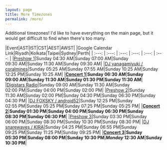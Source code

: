 ```yaml
---
layout: page
title: More Timezones
permalink: /more/
---
```


Additional timezones! I'd like to have everything on the main page, but it
would get difficult to find when there's too many.

|Event|AST|IST|CST|AEST|AWST|
|Google Calendar Link|Riyadh|Kolkata|Taipei|Sydney|Perth|
| :---: | :---: | :---: | :---: | :---: | :---: |
|[Preshow 1](https://calendar.google.com/calendar/u/0/r/eventedit?text=Miku%20Expo%20Preshow%201&dates=20220605T013000Z/20220605T022500Z&ctz=Asia%2FTokyo)|Sunday 04:30&nbsp;AM|Sunday 07:00&nbsp;AM|Sunday 09:30&nbsp;AM|Sunday 11:30&nbsp;AM|Sunday 09:30&nbsp;AM|
|[DJ yanagamiyuki / coralmines](https://calendar.google.com/calendar/u/0/r/eventedit?text=Miku%20Expo%20Rewind%20Digistars%20yanagamiyuki%20/%20coralmines&dates=20220605T022500Z/20220605T032500Z&ctz=Asia%2FTokyo)|Sunday 05:25&nbsp;AM|Sunday 07:55&nbsp;AM|Sunday 10:25&nbsp;AM|Sunday 12:25&nbsp;PM|Sunday 10:25&nbsp;AM|
|**[Concert 1](https://calendar.google.com/calendar/u/0/r/eventedit?text=Miku%20Expo%20Rewind%20Concert%201&dates=20220605T033000Z/20220605T050000Z&ctz=Asia%2FTokyo)**|**Sunday 06:30&nbsp;AM**|**Sunday 09:00&nbsp;AM**|**Sunday 11:30&nbsp;AM**|**Sunday 01:30&nbsp;PM**|**Sunday 11:30&nbsp;AM**|
|[Digistars Radio](https://calendar.google.com/calendar/u/0/r/eventedit?text=Miku%20Expo%20Rewind%20Digistars%20Radio&dates=20220605T060000Z/20220605T070000Z&ctz=Asia%2FTokyo)|Sunday 09:00&nbsp;AM|Sunday 11:30&nbsp;AM|Sunday 02:00&nbsp;PM|Sunday 04:00&nbsp;PM|Sunday 02:00&nbsp;PM|
|[Preshow 2](https://calendar.google.com/calendar/u/0/r/eventedit?text=Miku%20Expo%20Rewind%20Preshow%202&dates=20220605T083000Z/20220605T092500Z&ctz=Asia%2FTokyo)|Sunday 11:30&nbsp;AM|Sunday 02:00&nbsp;PM|Sunday 04:30&nbsp;PM|Sunday 06:30&nbsp;PM|Sunday 04:30&nbsp;PM|
|[DJ FOXSKY / android52](https://calendar.google.com/calendar/u/0/r/eventedit?text=Miku%20Expo%20Rewind%20Digistars%20FOXSKY%20/%20android52&dates=20220605T092500Z/20220605T102500Z&ctz=Asia%2FTokyo)|Sunday 12:25&nbsp;PM|Sunday 02:55&nbsp;PM|Sunday 05:25&nbsp;PM|Sunday 07:25&nbsp;PM|Sunday 05:25&nbsp;PM|
|**[Concert 2](https://calendar.google.com/calendar/u/0/r/eventedit?text=Miku%20Expo%20Rewind%20Concert%202&dates=20220605T103000Z/20220605T120000Z&ctz=Asia%2FTokyo)**|**Sunday 01:30&nbsp;PM**|**Sunday 04:00&nbsp;PM**|**Sunday 06:30&nbsp;PM**|**Sunday 08:30&nbsp;PM**|**Sunday 06:30&nbsp;PM**|
|[Preshow 3](https://calendar.google.com/calendar/u/0/r/eventedit?text=Miku%20Expo%20Rewind%20Preshow%203&dates=20220605T123000Z/20220605T132500Z&ctz=Asia%2FTokyo)|Sunday 03:30&nbsp;PM|Sunday 06:00&nbsp;PM|Sunday 08:30&nbsp;PM|Sunday 10:30&nbsp;PM|Sunday 08:30&nbsp;PM|
|[DJ snarewaves / KIRA](https://calendar.google.com/calendar/u/0/r/eventedit?text=Miku%20Expo%20Rewind%20Digistars%20snarewaves%20/%20KIRA&dates=20220605T132500Z/20220605T142500Z&ctz=Asia%2FTokyo)|Sunday 04:25&nbsp;PM|Sunday 06:55&nbsp;PM|Sunday 09:25&nbsp;PM|Sunday 11:25&nbsp;PM|Sunday 09:25&nbsp;PM|
|**[Concert 3](https://calendar.google.com/calendar/u/0/r/eventedit?text=Miku%20Expo%20Rewind%20Concert%203&dates=20220605T143000Z/20220605T160000Z&ctz=Asia%2FTokyo)**|**Sunday 05:30&nbsp;PM**|**Sunday 08:00&nbsp;PM**|**Sunday 10:30&nbsp;PM**|**_Monday_ 12:30&nbsp;AM**|**Sunday 10:30&nbsp;PM**|
